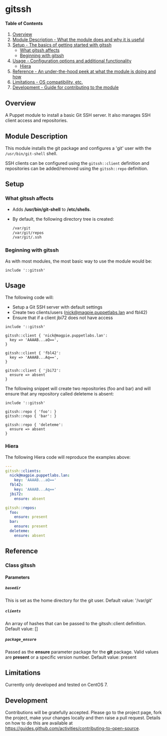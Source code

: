 # gitssh

#### Table of Contents

1. [Overview](#overview)
2. [Module Description - What the module does and why it is useful](#module-description)
3. [Setup - The basics of getting started with gitssh](#setup)
    * [What gitssh affects](#what-gitssh-affects)
    * [Beginning with gitssh](#beginning-with-gitssh)
4. [Usage - Configuration options and additional functionality](#usage)
    * [Hiera](#hiera)
5. [Reference - An under-the-hood peek at what the module is doing and how](#reference)
5. [Limitations - OS compatibility, etc.](#limitations)
6. [Development - Guide for contributing to the module](#development)

## Overview

A Puppet module to install a basic Git SSH server.  It also manages SSH client
access and repositories.


## Module Description

This module installs the git package and configures a 'git' user with the
`/usr/bin/git-shell` shell.

SSH clients can be configured using the `gitssh::client` definition and
repositories can be added/removed using the `gitssh::repo` definition.

## Setup

### What gitssh affects

* Adds **/usr/bin/git-shell** to **/etc/shells**.
* By default, the following directory tree is created:

  ```bash
  /var/git
  /var/git/repos
  /var/git/.ssh
  ```

### Beginning with gitssh

As with most modules, the most basic way to use the module would be:

```puppet
include '::gitssh'
```

## Usage

The following code will:

* Setup a Git SSH server with default settings
* Create two clients/users (nick@magpie.puppetlabs.lan and fbl42)
* Ensure that if a client jbi72 does not have access

```puppet
include '::gitssh'

gitssh::client { 'nick@magpie.puppetlabs.lan':
  key => 'AAAAB...aQ==',
}

gitssh::client { 'fbl42':
  key => 'AAAAB...Aq==',
}

gitssh::client { 'jbi72':
  ensure => absent
}
```

The following snippet will create two repositories (foo and bar) and will
ensure that any repository called deleteme is absent:

```puppet
include '::gitssh'

gitssh::repo { 'foo': }
gitssh::repo { 'bar': }

gitssh::repo { 'deleteme':
  ensure => absent
}
```

### Hiera

The following Hiera code will reproduce the examples above:

```YAML
---
gitssh::clients:
  nick@magpie.puppetlabs.lan:
    key: 'AAAAB...aQ=='
  fbl42:
    key: 'AAAAB...Aq=='
  jbi72:
    ensure: absent

gitssh::repos:
  foo:
    ensure: present
  bar:
    ensure: present
  deleteme:
    ensure: absent
```

## Reference

### Class gitssh

#### Parameters

##### `basedir`
This is set as the home directory for the git user.
Default value: '/var/git'

##### `clients`
An array of hashes that can be passed to the gitssh::client definition.
Default value: []

##### `package_ensure`
Passed as the **ensure** parameter package for the **git** package.  Valid
values are **present** or a specific version number.
Default value: present

## Limitations

Currently only developed and tested on CentOS 7.

## Development

Contributions will be gratefully accepted.  Please go to the project page,
fork the project, make your changes locally and then raise a pull request.
Details on how to do this are available at
https://guides.github.com/activities/contributing-to-open-source.
